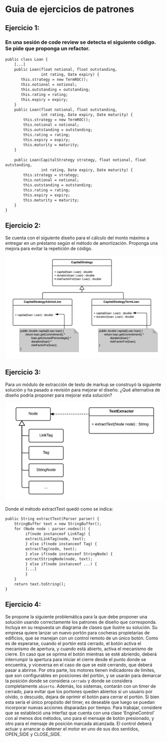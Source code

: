 # Guia de ejercicios de patrones

## Ejercicio 1:

### En una sesión de code review se detecta el siguiente código. Se pide que proponga un refactor.

```
public class Loan {
    [...]
    public Loan(float notional, float outstanding,
                int rating, Date expiry) {
       this.strategy = new TermROC();
       this.notional = notional;
       this.outstanding = outstanding;
       this.rating = rating;
       this.expiry = expiry;
    }
    public Loan(float notional, float outstanding,
                int rating, Date expiry, Date maturity) {
        this.strategy = new TermROC();
        this.notional = notional;
        this.outstanding = outstanding;
        this.rating = rating;
        this.expiry = expiry;
        this.maturity = maturity;
    }
    
    public Loan(CapitalStrategy strategy, float notional, float outstanding,
                int rating, Date expiry, Date maturity) {
        this.strategy = strategy;
        this.notional = notional;
        this.outstanding = outstanding;
        this.rating = rating;
        this.expiry = expiry;
        this.maturity = maturity;
    }
}
```

## Ejercicio 2:

Se cuenta con el siguiente diseño para el cálculo del monto máximo a entregar en un préstamo según el método de amortización. Proponga una mejora para evitar la repetición de código.

![](/ejercicio2.jpeg)

## Ejercicio 3:

Para un módulo de extracción de texto de markup se construyó la siguiente solución y ha pasado a revisión para mejorar el diseño. ¿Qué alternativa de diseño podría proponer para mejorar esta solución?

![](/ejercicio3.jpeg)

Donde el método extractText quedó como se indica:

```
public String extractText(Parser parser) {
    StringBuffer text = new StringBuffer();
    for (Node node : parser.nodes()) {
         if(node instanceof LinkTag) {
         extractLinkTag(node, text);
         } else if(node instanceof Tag) {
         extractTag(node, text);
         } else if(node instanceof StringNode) {
         extractStringNode(node, text);
         } else if(node instanceof ...) {
         [...]
         }
    }
    return text.toString();
}
```

## Ejercicio 4:

Se propone la siguiente problemática para la que debe proponer una solución usando correctamente los patrones de diseño que corresponda. Incluya en su respuesta un diagrama de clases que ilustre su solución.
Su empresa quiere lanzar un nuevo portón para cocheras propietarias de edificios, que se manejan con un control remoto de un único botón. Como es de esperarse, cuando el portón está cerrado, el botón activa el mecanismo de apertura, y cuando está abierto, activa el mecanismo de cierre. En caso que se oprima el botón mientras se esté abriendo,  deberá interrumpir la apertura para iniciar el cierre desde el punto donde se encuentra, y viceversa en el caso de que se esté cerrando, que deberá pasar a abrirse. Por otra parte, los motores tienen indicadores de límites, que son configurables en posiciones del portón, y se usarán para demarcar la posición donde se considera `cerrado` y donde se considera completamente `abierto`.
Además, los sistemas, contarán con un timer de cerrado, para evitar que los portones queden abiertos si un usuario por olvido, o descuido, dejara de oprimir el botón para cerrar el portón. Si bien esta sería el único propósito del timer, es deseable que luego se puedan incorporar nuevas acciones disparadas por tiempo.
Para trabajar, considere que se estableció una interfaz que cuenta con una clase ‘EngineControl’ con al menos dos métodos, uno para el mensaje de botón presionado, y otro para el mensaje de posición marcada alcanzada. El control deberá actuar y arrancar
o detener el motor en uno de sus dos sentidos, OPEN_SIDE y CLOSE_SIDE.
